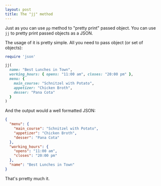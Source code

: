 ```yaml
---
layout: post
title: The "jj" method
---
```


Just as you can use `pp` method to "pretty print" passed object. You can use `jj` to pretty print passed objects as a JSON.

The usage of it is pretty simple. All you need to pass object (or set of objects):

``` ruby
require 'json'

jj(
  name: "Best Lunches in Town",
  working_hours: { opens: "11:00 am", closes: "20:00 pm" },
  menu: {
    main_course: "Schnitzel with Potato",
    appetizer: "Chicken Broth",
    desser: "Pana Cota"
  }
)
```

And the output would a well formatted JSON:

``` json
{
  "menu": {
    "main_course": "Schnitzel with Potato",
    "appetizer": "Chicken Broth",
    "desser": "Pana Cota"
  },
  "working_hours": {
    "opens": "11:00 am",
    "closes": "20:00 pm"
  },
  "name": "Best Lunches in Town"
}
```

That's prretty much it.
